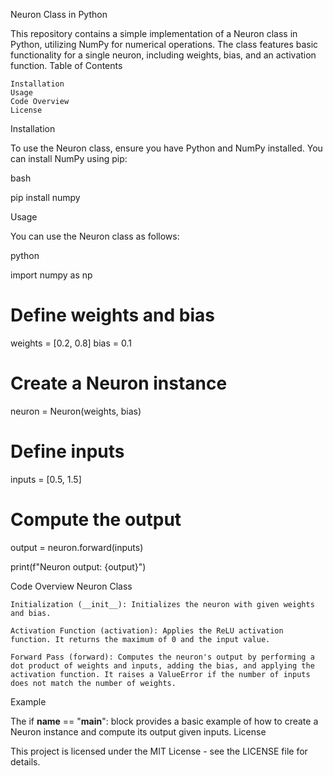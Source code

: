 Neuron Class in Python

This repository contains a simple implementation of a Neuron class in Python, utilizing NumPy for numerical operations. The class features basic functionality for a single neuron, including weights, bias, and an activation function.
Table of Contents

    Installation
    Usage
    Code Overview
    License

Installation

To use the Neuron class, ensure you have Python and NumPy installed. You can install NumPy using pip:

bash

pip install numpy

Usage

You can use the Neuron class as follows:

python

import numpy as np

# Define weights and bias
weights = [0.2, 0.8]
bias = 0.1

# Create a Neuron instance
neuron = Neuron(weights, bias)

# Define inputs
inputs = [0.5, 1.5]

# Compute the output
output = neuron.forward(inputs)

print(f"Neuron output: {output}")

Code Overview
Neuron Class

    Initialization (__init__): Initializes the neuron with given weights and bias.

    Activation Function (activation): Applies the ReLU activation function. It returns the maximum of 0 and the input value.

    Forward Pass (forward): Computes the neuron's output by performing a dot product of weights and inputs, adding the bias, and applying the activation function. It raises a ValueError if the number of inputs does not match the number of weights.

Example

The if __name__ == "__main__": block provides a basic example of how to create a Neuron instance and compute its output given inputs.
License

This project is licensed under the MIT License - see the LICENSE file for details.
